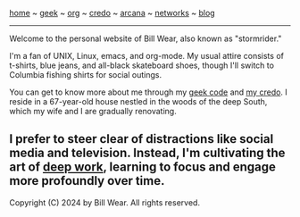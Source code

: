 [home](README.md) ~ [geek](geekcode.md) ~ [org](orgmode.md) ~ [credo](credo.md) ~ [arcana](arcana.md) ~ [networks](networking.md) ~ [blog](blogroll.md)

-----
Welcome to the personal website of Bill Wear, also known as "stormrider."

I'm a fan of UNIX, Linux, emacs, and org-mode. My usual attire consists of t-shirts, blue jeans, and all-black skateboard shoes, though I'll switch to Columbia fishing shirts for social outings.

You can get to know more about me through my [geek code](https://billwear.github.io/geekcode.html) and [my credo](https://billwear.github.io/credo.html). I reside in a 67-year-old house nestled in the woods of the deep South, which my wife and I are gradually renovating.

I prefer to steer clear of distractions like social media and television. Instead, I'm cultivating the art of [deep work](https://calnewport.com/deep-work-rules-for-focused-success-in-a-distracted-world/), learning to focus and engage more profoundly over time.
-----

Copyright (C) 2024 by Bill Wear. All rights reserved.